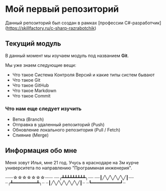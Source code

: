# Мой первый репозиторий

Данный репозиторий был создан в рамках [профессии C#-разработчик] (https://skillfactory.ru/c-sharp-razrabotchik)

## Текущий модуль
В данный момент мы изучаем модуль под названием **Git**.

Мы уже знаем следующие вещи:
* Что такое Система Контроля Версий и какие типы систем бывают
* Что такое Git
* Что такое GitHub
* Что такое Markdown
* Что такое Commit 

### Что нам еще следует изучить
* Ветка (Branch)
* Отправка в удаленный репозиторий (Push)
* Обновление локального репозитория (Pull / Fetch)
* Слияние (Merge)

## Информация обо мне
Меня зовут Илья, мне 21 год. Учусь в краснодаре на 3м курче университета по направлению "Программная инженерия".

┈┈┈☆☆☆☆☆☆☆┈┈┈
┈┈╭┻┻┻┻┻┻┻┻┻╮┈┈
┈┈┃╱╲╱╲╱╲╱╲╱┃┈┈
┈╭┻━━━━━━━━━┻╮┈
┈┃╱╲╱╲╱╲╱╲╱╲╱┃┈
┈┗━━━━━━━━━━━┛┈ 